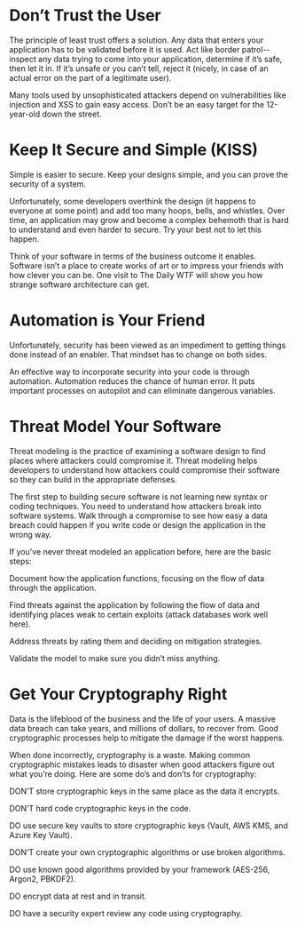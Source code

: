 # Don’t Trust the User


The principle of least trust offers a solution. Any data that enters your application has to be validated before it is used. Act like border patrol--inspect any data trying to come into your application, determine if it’s safe, then let it in. If it’s unsafe or you can’t tell, reject it (nicely, in case of an actual error on the part of a legitimate user).

Many tools used by unsophisticated attackers depend on vulnerabilities like injection and XSS to gain easy access. Don’t be an easy target for the 12-year-old down the street.


# Keep It Secure and Simple (KISS)

Simple is easier to secure. Keep your designs simple, and you can prove the security of a system.

Unfortunately, some developers overthink the design (it happens to everyone at some point) and add too many hoops, bells, and whistles. Over time, an application may grow and become a complex behemoth that is hard to understand and even harder to secure. Try your best not to let this happen.

Think of your software in terms of the business outcome it enables. Software isn’t a place to create works of art or to impress your friends with how clever you can be. One visit to The Daily WTF will show you how strange software architecture can get.



# Automation is Your Friend


Unfortunately, security has been viewed as an impediment to getting things done instead of an enabler. That mindset has to change on both sides.

An effective way to incorporate security into your code is through automation. Automation reduces the chance of human error. It puts important processes on autopilot and can eliminate dangerous variables.



# Threat Model Your Software


Threat modeling is the practice of examining a software design to find places where attackers could compromise it. Threat modeling helps developers to understand how attackers could compromise their software so they can build in the appropriate defenses.

The first step to building secure software is not learning new syntax or coding techniques. You need to understand how attackers break into software systems. Walk through a compromise to see how easy a data breach could happen if you write code or design the application in the wrong way.

If you’ve never threat modeled an application before, here are the basic steps:

Document how the application functions, focusing on the flow of data through the application.

Find threats against the application by following the flow of data and identifying places weak to certain exploits (attack databases work well here).

Address threats by rating them and deciding on mitigation strategies.

Validate the model to make sure you didn’t miss anything.




# Get Your Cryptography Right

Data is the lifeblood of the business and the life of your users. A massive data breach can take years, and millions of dollars, to recover from. Good cryptographic processes help to mitigate the damage if the worst happens.

When done incorrectly, cryptography is a waste. Making common cryptographic mistakes leads to disaster when good attackers figure out what you’re doing. Here are some do’s and don’ts for cryptography:

DON’T store cryptographic keys in the same place as the data it encrypts.

DON’T hard code cryptographic keys in the code.

DO use secure key vaults to store cryptographic keys (Vault, AWS KMS, and Azure Key Vault).

DON’T create your own cryptographic algorithms or use broken algorithms.

DO use known good algorithms provided by your framework (AES-256, Argon2, PBKDF2).

DO encrypt data at rest and in transit.

DO have a security expert review any code using cryptography.